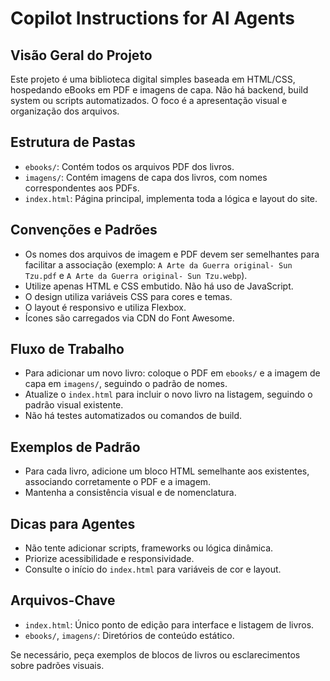 # Copilot Instructions for AI Agents

## Visão Geral do Projeto
Este projeto é uma biblioteca digital simples baseada em HTML/CSS, hospedando eBooks em PDF e imagens de capa. Não há backend, build system ou scripts automatizados. O foco é a apresentação visual e organização dos arquivos.

## Estrutura de Pastas
- `ebooks/`: Contém todos os arquivos PDF dos livros.
- `imagens/`: Contém imagens de capa dos livros, com nomes correspondentes aos PDFs.
- `index.html`: Página principal, implementa toda a lógica e layout do site.

## Convenções e Padrões
- Os nomes dos arquivos de imagem e PDF devem ser semelhantes para facilitar a associação (exemplo: `A Arte da Guerra original- Sun Tzu.pdf` e `A Arte da Guerra original- Sun Tzu.webp`).
- Utilize apenas HTML e CSS embutido. Não há uso de JavaScript.
- O design utiliza variáveis CSS para cores e temas.
- O layout é responsivo e utiliza Flexbox.
- Ícones são carregados via CDN do Font Awesome.

## Fluxo de Trabalho
- Para adicionar um novo livro: coloque o PDF em `ebooks/` e a imagem de capa em `imagens/`, seguindo o padrão de nomes.
- Atualize o `index.html` para incluir o novo livro na listagem, seguindo o padrão visual existente.
- Não há testes automatizados ou comandos de build.

## Exemplos de Padrão
- Para cada livro, adicione um bloco HTML semelhante aos existentes, associando corretamente o PDF e a imagem.
- Mantenha a consistência visual e de nomenclatura.

## Dicas para Agentes
- Não tente adicionar scripts, frameworks ou lógica dinâmica.
- Priorize acessibilidade e responsividade.
- Consulte o início do `index.html` para variáveis de cor e layout.

## Arquivos-Chave
- `index.html`: Único ponto de edição para interface e listagem de livros.
- `ebooks/`, `imagens/`: Diretórios de conteúdo estático.

Se necessário, peça exemplos de blocos de livros ou esclarecimentos sobre padrões visuais.